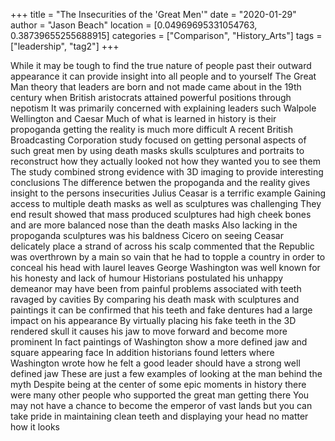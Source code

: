 +++
title = "The Insecurities of the 'Great Men'"
date = "2020-01-29"
author = "Jason Beach"
location = [0.04969695331054763, 0.38739655255688915]
categories = ["Comparison", "History_Arts"]
tags = ["leadership", "tag2"]
+++

While it may be tough to find the true nature of people past their outward appearance it can provide insight into all people and to yourself The Great Man theory that leaders are born and not made came about in the 19th century when British aristocrats attained powerful positions through nepotism It was primarily concerned with explaining leaders such Walpole Wellington and Caesar Much of what is learned in history is their propoganda getting the reality is much more difficult A recent British Broadcasting Corporation study focused on getting personal aspects of such great men by using death masks skulls sculptures and portraits to reconstruct how they actually looked not how they wanted you to see them The study combined strong evidence with 3D imaging to provide interesting conclusions The difference betwen the propoganda and the reality gives insight to the persons insecurities Julius Ceasar is a terrific example Gaining access to multiple death masks as well as sculptures was challenging They end result showed that mass produced sculptures had high cheek bones and are more balanced nose than the death masks Also lacking in the propoganda sculptures was his baldness Cicero on seeing Ceasar delicately place a strand of across his scalp commented that the Republic was overthrown by a main so vain that he had to topple a country in order to conceal his head with laurel leaves George Washington was well known for his honesty and lack of humour Historians postulated his unhappy demeanor may have been from painful problems associated with teeth ravaged by cavities By comparing his death mask with sculptures and paintings it can be confirmed that his teeth and fake dentures had a large impact on his appearance By virtually placing his fake teeth in the 3D rendered skull it causes his jaw to move forward and become more prominent In fact paintings of Washington show a more defined jaw and square appearing face In addition historians found letters where Washington wrote how he felt a good leader should have a strong well defined jaw These are just a few examples of looking at the man behind the myth Despite being at the center of some epic moments in history there were many other people who supported the great man getting there You may not have a chance to become the emperor of vast lands but you can take pride in maintaining clean teeth and displaying your head no matter how it looks